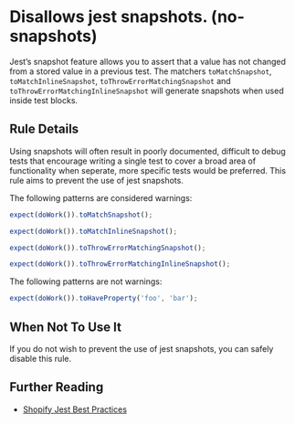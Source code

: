 # Disallows jest snapshots. (no-snapshots)

Jest’s snapshot feature allows you to assert that a value has not changed from a stored value in a previous test. The matchers `toMatchSnapshot`, `toMatchInlineSnapshot`, `toThrowErrorMatchingSnapshot` and `toThrowErrorMatchingInlineSnapshot` will generate snapshots when used inside test blocks.

## Rule Details

Using snapshots will often result in poorly documented, difficult to debug tests that encourage writing a single test to cover a broad area of functionality when seperate, more specific tests would be preferred. This rule aims to prevent the use of jest snapshots.

The following patterns are considered warnings:

```js
expect(doWork()).toMatchSnapshot();
```

```js
expect(doWork()).toMatchInlineSnapshot();
```

```js
expect(doWork()).toThrowErrorMatchingSnapshot();
```

```js
expect(doWork()).toThrowErrorMatchingInlineSnapshot();
```

The following patterns are not warnings:

```js
expect(doWork()).toHaveProperty('foo', 'bar');
```

## When Not To Use It

If you do not wish to prevent the use of jest snapshots, you can safely disable this rule.

## Further Reading

- [Shopify Jest Best Practices](https://github.com/Shopify/web-foundation/blob/master/handbook/Best%20practices/Jest.md#best-practices)
